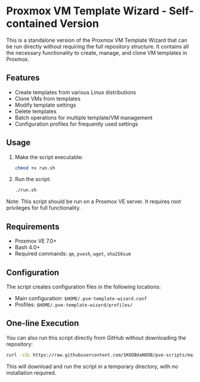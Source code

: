 # Proxmox VM Template Wizard - Self-contained Version

This is a standalone version of the Proxmox VM Template Wizard that can be run directly without requiring the full repository structure. It contains all the necessary functionality to create, manage, and clone VM templates in Proxmox.

## Features

- Create templates from various Linux distributions
- Clone VMs from templates
- Modify template settings
- Delete templates
- Batch operations for multiple template/VM management
- Configuration profiles for frequently used settings

## Usage

1. Make the script executable:
   ```bash
   chmod +x run.sh
   ```

2. Run the script:
   ```bash
   ./run.sh
   ```

Note: This script should be run on a Proxmox VE server. It requires root privileges for full functionality.

## Requirements

- Proxmox VE 7.0+
- Bash 4.0+
- Required commands: `qm`, `pvesh`, `wget`, `sha256sum`

## Configuration

The script creates configuration files in the following locations:

- Main configuration: `$HOME/.pve-template-wizard.conf`
- Profiles: `$HOME/.pve-template-wizard/profiles/`

## One-line Execution

You can also run this script directly from GitHub without downloading the repository:

```bash
curl -sSL https://raw.githubusercontent.com/SKOOBdaNOOB/pve-scripts/main/bootstrap/template-wizard.sh | bash
```

This will download and run the script in a temporary directory, with no installation required.
